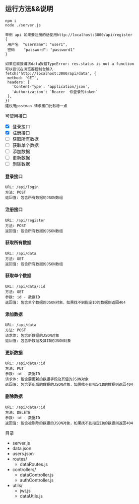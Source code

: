  ## 运行方法&&说明
 ```
 npm i
 node ./server.js
 
 举例 api 如果要注册的话使用http://localhost:3000/api/register
 {
  用户名  "username": "user1",
  密码    "password": "password1"
}

如果在直接请求data报错TypeError: res.status is not a function
可以尝试在浏览器控制台输入
fetch('http://localhost:3000/api/data', {
  method: 'GET',
  headers: {
    'Content-Type': 'application/json',
    'Authorization': `Bearer  你登录的token`
  },
})
建议用postman 请求接口比较稳一点
 ```
可使用接口
- [x] 登录接口
- [x] 注册接口
- [ ] 获取所有数据
- [ ] 获取单个数据
- [ ] 添加数据
- [ ] 更新数据
- [ ] 删除数据

#### 登录接口
```
URL: /api/login
方法: POST
返回值: 包含所有数据的JSON数组
```
#### 注册接口
```
URL: /api/register
方法: POST
返回值: 包含所有数据的JSON数组
```
#### 获取所有数据
```
URL: /api/data
方法: GET
返回值: 包含所有数据的JSON数组
```


#### 获取单个数据
```
URL: /api/data/:id
方法: GET
参数: id - 数据ID
返回值: 包含单个数据的JSON对象，如果找不到指定ID的数据则返回404
```
#### 添加数据
```
URL: /api/data
方法: POST
请求体: 包含新数据的JSON对象
返回值: 包含新数据及其ID的JSON对象
```

#### 更新数据
```
URL: /api/data/:id
方法: PUT
参数: id - 数据ID
请求体: 包含要更新的数据字段及其值的JSON对象
返回值: 包含更新后的数据的JSON对象，如果找不到指定ID的数据则返回404
```

#### 删除数据
```
URL: /api/data/:id
方法: DELETE
参数: id - 数据ID
返回值: 包含被删除的数据的JSON对象，如果找不到指定ID的数据则返回404
```


目录
 - server.js
 - data.json
 - users.json
- routes/
  - dataRoutes.js 
- controllers/
  - dataController.js
  - authController.js
- utils/
  - jwt.js
  - dataUtils.js


 
